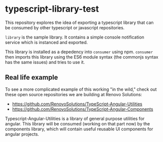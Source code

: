 # typescript-library-test
This repository explores the idea of exporting a typescript library that can be consumed by other typescript or javascript repositories.

`library` is the sample library. It contains a simple console notification service which is instanced and exported.

This library is installed as a depedency into `consumer` using npm. `consumer` then imports this library using the ES6 module syntax (the commonjs syntax has the same issues) and tries to use it. 

## Real life example

To see a more complicated example of this working "in the wild," check out these open source repositories we are building at Renovo Solutions:
* https://github.com/RenovoSolutions/TypeScript-Angular-Utilities
* https://github.com/RenovoSolutions/TypeScript-Angular-Components 

Typescript-Angular-Utilities is a library of general purpose utilities for angular. This library will be consumed (working on that part now) by the components library, which will contain useful reusable UI components for angular projects.
